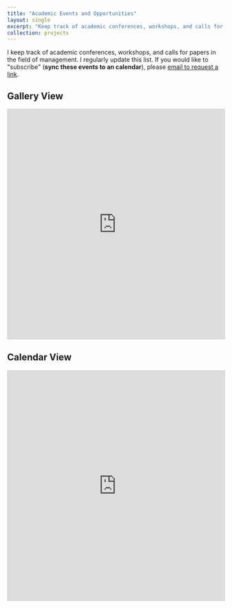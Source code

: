 ```yaml
---
title: "Academic Events and Opportunities"
layout: single
excerpt: "Keep track of academic conferences, workshops, and calls for papers"
collection: projects
---
```


I keep track of academic conferences, workshops, and calls for papers in the field of management. I regularly update this list. If you would like to "subscribe" (**sync these events to an calendar**), please [email to request a link](mailto:xule.lin@imperial.ac.uk).   

## Gallery View
<iframe class="airtable-embed" src="https://airtable.com/embed/shrspHOdbkSHXXpZZ?backgroundColor=red&viewControls=on" frameborder="0" onmousewheel="" width="100%" height="533" style="background: transparent; border: 1px solid #ccc;"></iframe>


## Calendar View

<iframe class="airtable-embed" src="https://airtable.com/embed/shriZLZlDrUWtyQWL?backgroundColor=red&viewControls=on" frameborder="0" onmousewheel="" width="100%" height="533" style="background: transparent; border: 1px solid #ccc;"></iframe>
